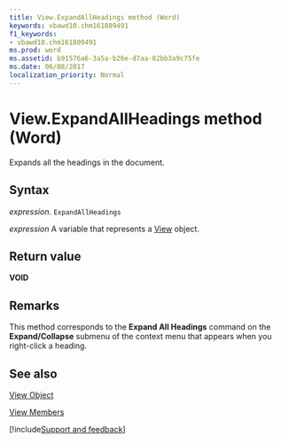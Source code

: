 ```yaml
---
title: View.ExpandAllHeadings method (Word)
keywords: vbawd10.chm161809491
f1_keywords:
- vbawd10.chm161809491
ms.prod: word
ms.assetid: b91576a6-3a5a-b26e-d7aa-82bb3a9c75fe
ms.date: 06/08/2017
localization_priority: Normal
---
```



# View.ExpandAllHeadings method (Word)

Expands all the headings in the document.


## Syntax

_expression_. `ExpandAllHeadings`

_expression_ A variable that represents a [View](./Word.View.md) object.


## Return value

 **VOID**


## Remarks

This method corresponds to the  **Expand All Headings** command on the **Expand/Collapse** submenu of the context menu that appears when you right-click a heading.


## See also


[View Object](Word.View.md)



[View Members](overview/Word.md)

[!include[Support and feedback](~/includes/feedback-boilerplate.md)]